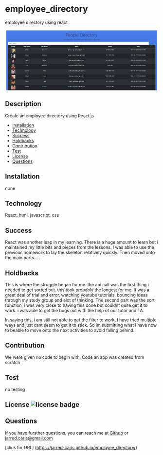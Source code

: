 # employee_directory
employee directory using react


![employeeDirectory](assets/edirectory.PNG)

  ## Description
  Create an employee directory using React.js

  * [Installation](#installation)
  * [Technology](#technology)
  * [Success](#success)
  * [Holdbacks](#holdbacks)
  * [Contribution](#contribution)
  * [Test](#test)
  * [License](#license)
  * [Questions](#questions)
  

## Installation
none

## Technology
React, html, javascript, css  

## Success
React was another leap in my learning. There is a huge amount to learn but i maintained my little bits and pieces from the lessons. I was able to use the previous homework to lay the skeleton relatively quickly. Then moved onto the main parts.....

## Holdbacks
This is where the struggle began for me. the api call was the first thing i needed to get sorted out. this took probably the longest for me. It was a great deal of trial and error, watching youtube tutorials, bouncing ideas through my study group and alot of thinking. The second part was the sort function, i was very close to having this done but couldnt quite get it to work. i was able to get the bugs out with the help of our tutor and TA.

In saying this, i am still not able to get the filter to work. I have tried multiple ways and just cant seem to get it to stick. So im submitting what I have now to beable to move onto the next activities to avoid falling behind. 


## Contribution
We were given no code to begin with. Code an app was created from scratch

## Test
no testing 

## License ![license badge](https://img.shields.io/badge/License-MIT-<COLOR>)




## Questions
If you have fursther questions, you can reach me at
[Github](https://github.com/Jarred-Caris)
or
jarred.caris@gmail.com

[click for URL] (https://jarred-caris.github.io/employee_directory/)
